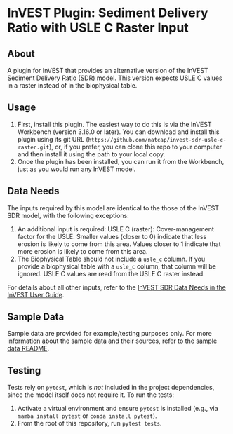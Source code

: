 # InVEST Plugin: Sediment Delivery Ratio with USLE C Raster Input

## About
A plugin for InVEST that provides an alternative version of the InVEST Sediment Delivery Ratio (SDR) model. This version expects USLE C values in a raster instead of in the biophysical table.

## Usage
1. First, install this plugin. The easiest way to do this is via the InVEST Workbench (version 3.16.0 or later). You can download and install this plugin using its git URL (`https://github.com/natcap/invest-sdr-usle-c-raster.git`), or, if you prefer, you can clone this repo to your computer and then install it using the path to your local copy.
2. Once the plugin has been installed, you can run it from the Workbench, just as you would run any InVEST model.

## Data Needs
The inputs required by this model are identical to the those of the InVEST SDR model, with the following exceptions:
1. An additional input is required: USLE C (raster): Cover-management factor for the USLE. Smaller values (closer to 0) indicate that less erosion is likely to come from this area. Values closer to 1 indicate that more erosion is likely to come from this area.
2. The Biophysical Table should not include a `usle_c` column. If you provide a biophysical table with a `usle_c` column, that column will be ignored. USLE C values are read from the USLE C raster instead.

For details about all other inputs, refer to the [InVEST SDR Data Needs in the InVEST User Guide](http://releases.naturalcapitalproject.org/invest-userguide/latest/en/sdr.html#data-needs).

## Sample Data
Sample data are provided for example/testing purposes only. For more information about the sample data and their sources, refer to the [sample data README](sample-data/_README_InVEST_SDR_USLE_C_Raster_sample_data.txt).

## Testing
Tests rely on `pytest`, which is _not_ included in the project dependencies, since the model itself does not require it. To run the tests:
1. Activate a virtual environment and ensure `pytest` is installed (e.g., via `mamba install pytest` or `conda install pytest`).
2. From the root of this repository, run `pytest tests`.
